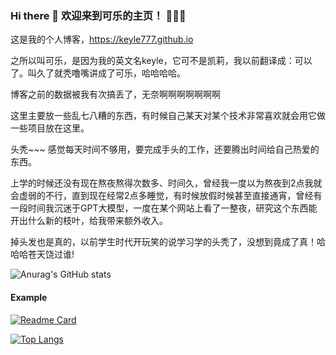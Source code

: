 ### Hi there 👋 欢迎来到可乐的主页！ 👋👋👋
这是我的个人博客，https://keyle777.github.io

之所以叫可乐，是因为我的英文名keyle，它可不是凯莉，我以前翻译成：可以了。叫久了就秃噜嘴讲成了可乐，哈哈哈哈。

博客之前的数据被我有次搞丢了，无奈啊啊啊啊啊啊啊

这里主要放一些乱七八糟的东西，有时候自己某天对某个技术非常喜欢就会用它做一些项目放在这里。

头秃~~~ 感觉每天时间不够用，要完成手头的工作，还要腾出时间给自己热爱的东西。

上学的时候还没有现在熬夜熬得次数多、时间久，曾经我一度以为熬夜到2点我就会虚弱的不行，直到现在经常2点多睡觉，有时候放假时候甚至直接通宵，曾经有一段时间我沉迷于GPT大模型，一度在某个网站上看了一整夜，研究这个东西能开出什么新的枝叶，给我带来额外收入。

掉头发也是真的，以前学生时代开玩笑的说学习学的头秃了，没想到竟成了真！哈哈哈苍天饶过谁!


<!--
**Keyle777/Keyle777** is a ✨ _special_ ✨ repository because its `README.md` (this file) appears on your GitHub profile.

Here are some ideas to get you started:

- 🔭 I’m currently working on ...
- 🌱 I’m currently learning ...
- 👯 I’m looking to collaborate on ...
- 🤔 I’m looking for help with ...
- 💬 Ask me about ...
- 📫 How to reach me: ...
- 😄 Pronouns: ...
- ⚡ Fun fact: ...
-->
![Anurag's GitHub stats](https://github-readme-stats.vercel.app/api?username=Keyle777&show_icons=true&theme=tokyonight)
#### Example
[![Readme Card](https://github-readme-stats.vercel.app/api/pin/?username=Keyle777&repo=mysshbook)](https://github.com/Keyle777/mysshbook)

[![Top Langs](https://github-readme-stats.vercel.app/api/top-langs/?username=Keyle777)](https://github.com/Keyle777/mysshbook)
